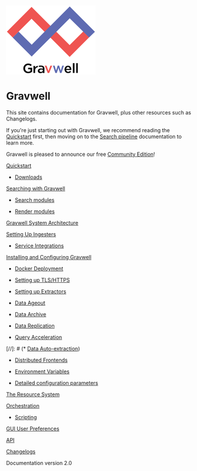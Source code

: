# 

![](logo-name.png)

# Gravwell

This site contains documentation for Gravwell, plus other resources such as Changelogs.

If you're just starting out with Gravwell, we recommend reading the [Quickstart](quickstart/quickstart.md) first, then moving on to the [Search pipeline](search/search.md) documentation to learn more.

Gravwell is pleased to announce our free [Community Edition](https://www.gravwell.io/download)!

[Quickstart](quickstart/quickstart.md)

  * [Downloads](quickstart/downloads.md)

[Searching with Gravwell](search/search.md)

  * [Search modules](search/searchmodules.md)

  * [Render modules](search/rendermodules.md)

[Gravwell System Architecture](architecture/architecture.md)

[Setting Up Ingesters](ingesters/ingesters.md)

  * [Service Integrations](ingesters/integrations.md)

[Installing and Configuring Gravwell](configuration/configuration.md)

  * [Docker Deployment](configuration/docker.md)

  * [Setting up TLS/HTTPS](configuration/certificates.md)
  
  * [Setting up Extractors](configuration/autoextractors.md)
  
  * [Data Ageout](configuration/ageout.md)
 
  * [Data Archive](configuration/archive.md)

  * [Data Replication](configuration/replication.md)

  * [Query Acceleration](configuration/accelerators.md)

[//]: # (* [Data Auto-extraction](configuration/autoextractors.md))
  * [Distributed Frontends](distributed/frontend.md)

  * [Environment Variables](configuration/environment-variables.md)

  * [Detailed configuration parameters](configuration/parameters.md)

[The Resource System](resources/resources.md)

[Orchestration](scripting/scriptingsearch.md)

  * [Scripting](scripting/scripting.md)

[GUI User Preferences](configuration/gui.md)

[API](api/api.md)

[Changelogs](changelog/list.md)

Documentation version 2.0
